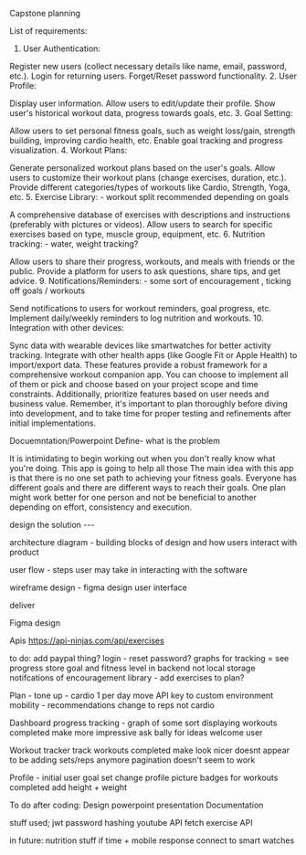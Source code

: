 Capstone planning


List of requirements:

1. User Authentication:

Register new users (collect necessary details like name, email, password, etc.).
Login for returning users.
Forget/Reset password functionality. 2. User Profile:

Display user information.
Allow users to edit/update their profile.
Show user's historical workout data, progress towards goals, etc. 3. Goal Setting:

Allow users to set personal fitness goals, such as weight loss/gain, strength building, improving cardio health, etc.
Enable goal tracking and progress visualization. 4. Workout Plans:

Generate personalized workout plans based on the user's goals.
Allow users to customize their workout plans (change exercises, duration, etc.).
Provide different categories/types of workouts like Cardio, Strength, Yoga, etc. 5. Exercise Library: - workout split recommended depending on goals

A comprehensive database of exercises with descriptions and instructions (preferably with pictures or videos).
Allow users to search for specific exercises based on type, muscle group, equipment, etc. 6. Nutrition tracking: - water, weight tracking?

Allow users to share their progress, workouts, and meals with friends or the public.
Provide a platform for users to ask questions, share tips, and get advice. 9. Notifications/Reminders: - some sort of encouragement , ticking off goals / workouts

Send notifications to users for workout reminders, goal progress, etc.
Implement daily/weekly reminders to log nutrition and workouts. 10. Integration with other devices:

Sync data with wearable devices like smartwatches for better activity tracking.
Integrate with other health apps (like Google Fit or Apple Health) to import/export data.
These features provide a robust framework for a comprehensive workout companion app. You can choose to implement all of them or pick and choose based on your project scope and time constraints. Additionally, prioritize features based on user needs and business value. Remember, it's important to plan thoroughly before diving into development, and to take time for proper testing and refinements after initial implementations.

Docuemntation/Powerpoint
Define- what is the problem

It is intimidating to begin working out when you don't really know what you're doing. This app is going to help all those
The main idea with this app is that there is no one set path to achieving your fitness goals. Everyone has different goals and there are different ways to reach their goals. One plan might work better for one person and not be beneficial to another depending on effort, consistency and execution.

design the solution ---

architecture diagram - building blocks of design and how users interact with product

user flow - steps user may take in interacting with the software

wireframe design - figma design user interface

deliver

Figma design


Apis
https://api-ninjas.com/api/exercises







to do:
add paypal thing?
login - reset password?
graphs for tracking = see progress
store goal and fitness level in backend not local storage 
notifcations of encouragement
library - add exercises to plan?

Plan -
tone up - cardio 1 per day
move API key to custom environment
mobility - recommendations change to reps not cardio

Dashboard
progress tracking - graph of some sort displaying workouts completed
make more impressive 
ask bally for ideas
welcome user

Workout tracker 
track workouts completed
make look nicer
doesnt appear to be adding sets/reps anymore 
pagination doesn't seem to work


Profile - initial user goal set 
change profile picture 
badges for workouts completed 
add height + weight




To do after coding:
Design powerpoint presentation
Documentation




stuff used;
jwt password hashing
youtube API fetch
exercise API


in future:
nutrition stuff if time + mobile response
connect to smart watches